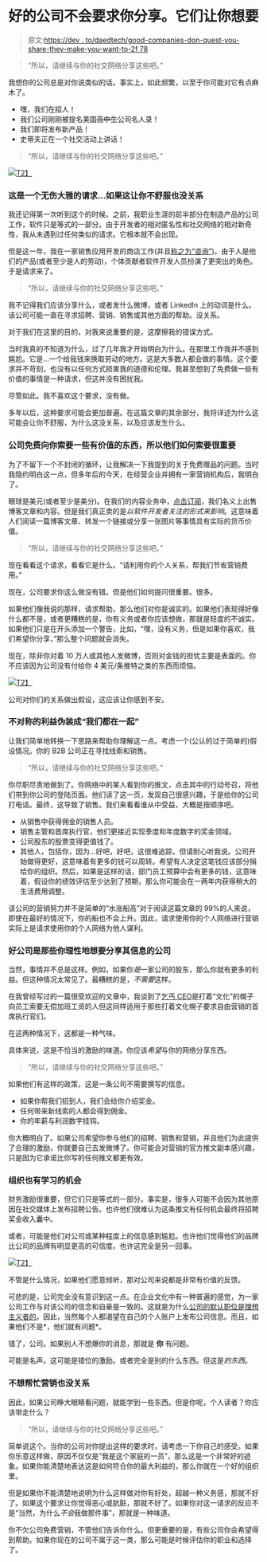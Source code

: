 # 好的公司不会要求你分享。它们让你想要

> 原文:[https://dev . to/daedtech/good-companies-don-quest-you-share-they-make-you-want-to-2f 78](https://dev.to/daedtech/good-companies-don-t-ask-you-to-share-they-make-you-want-to-2f78)

> “所以，请继续与你的社交网络分享这些吧。”

我想你的公司总是对你说类似的话。事实上，如此频繁，以至于你可能对它有点麻木了。

*   嘿，我们在招人！
*   我们公司刚刚被提名美国~~高中生~~公司名人录！
*   我们即将发布新产品！
*   史蒂夫正在一个社交活动上讲话！

> “所以，请继续与你的社交网络分享这些吧。”

[![](../Images/a1dffe3805e8f5d231626d2bf0e7717b.png)T2】](https://daedtech.com/wp-content/uploads/2018/10/Guy-forcing-twitter-on-someone.jpg)

### 这是一个无伤大雅的请求...如果这让你不舒服也没关系

我还记得第一次听到这个的时候。之前，我职业生涯的前半部分在制造产品的公司工作，软件只是等式的一部分。由于开发者的相对匿名性和社交网络的相对新奇性，我从未遇到过任何类似的请求。它根本就不会出现。

但是这一年，我在一家销售应用开发的商店工作(并且[称之为“咨询”](http://daedtech.com/a-taxonomy-of-software-consultants/))。由于人是他们的产品(或者至少是人的劳动)，个体贡献者软件开发人员扮演了更突出的角色。于是请求来了。

> “所以，请继续与你的社交网络分享这些吧。”

我不记得我们应该分享什么，或者发什么微博，或者 LinkedIn 上的动词是什么。该公司可能一直在寻求招聘、营销、销售或其他方面的帮助。没关系。

对于我们在这里的目的，对我来说重要的是，这摩擦我的错误方式。

当时我真的不知道为什么，过了几年我才开始明白为什么。在那里工作我并不感到尴尬。它是...一个给我钱来换取劳动的地方。这是大多数人都会做的事情。这个要求并不苛刻，也没有以任何方式损害我的道德和伦理。我甚至想到了免费做一些有价值的事情是一种请求，但这并没有困扰我。

尽管如此。我不喜欢这个要求，没有做。

多年以后，这种要求可能会更加普遍。在这篇文章的其余部分，我将详述为什么这可能会让你不舒服，为什么这没关系，以及应该发生什么。

### 公司免费向你索要一些有价值的东西，所以他们如何索要很重要

为了不留下一个不封闭的循环，让我解决一下我提到的关于免费赠品的问题。当时我隐约明白这一点，但多年后的今天，在经营企业并拥有一家营销机构后，我明白了。

眼球是美元(或者至少是美分)。在我们的内容业务中，[点击订阅](https://www.hitsubscribe.com/)，我们名义上出售博客文章和内容。但是我们真正卖的是*以软件开发者关注的形式来影响*。这意味着人们阅读一篇博客文章、转发一个链接或分享一张图片等事情具有实际的货币价值。

> “所以，请继续与你的社交网络分享这些吧。”

现在看看这个请求，看看它是什么。“请利用你的个人关系，帮我们节省营销费用。”

现在，公司要求你这么做没有错。但是他们如何提问很重要。很多。

如果他们像我说的那样，请求帮助，那么他们对你是诚实的。如果他们表现得好像什么都不是，或者更糟糕的是，你有义务或者你应该想做，那就是轻度的不诚实。如果他们只是在开头添加一个警告，比如，“嘿，没有义务，但是如果你喜欢，我们希望你分享，”那么整个问题就会消失。

现在，除非你对着 10 万人或其他人发微博，否则对金钱的担忧主要是表面的。你不应该因为公司没有付给你 4 美元/条推特之类的东西而烦恼。

[![](../Images/f3dc17f151a1415580229bb378d924a5.png)T2】](https://daedtech.com/wp-content/uploads/2015/06/Objection.jpg)

公司对你们的关系做出假设，这应该让你感到不安。

### 不对称的利益伪装成“我们都在一起”

让我们简单地转换一下思路来帮助你理解这一点。考虑一个(公认的过于简单的)假设情况。你的 B2B 公司正在寻找线索和销售。

> “所以，请继续与你的社交网络分享这些吧。”

你尽职尽责地做到了。你网络中的某人看到你的推文，点击其中的行动号召，将他们带到你公司的登陆页面。他们读了这一页，发现自己很感兴趣，于是给你的公司打电话。最终，这导致了销售。我们来看看谁从中受益，大概是按顺序吧。

*   从销售中获得佣金的销售人员。
*   销售主管和首席执行官，他们更接近实现季度和年度数字的奖金领域。
*   公司股东的股票变得更值钱了。
*   其他人，包括你，因为...好吧，好吧，这很难追踪，但请耐心听我说。公司开始做得更好，这意味着有更多的钱可以周转。希望有人决定这笔钱应该部分捐给你的组织。然后，如果是这样的话，部门员工预算中会有更多的钱，这意味着，假设你的绩效评估至少达到了预期，那么你可能会在一两年内获得稍大的生活费用调整。

该公司的营销努力并不是简单的“水涨船高”对于阅读这篇文章的 99%的人来说，即使在最好的情况下，你的船也不会上升。因此，请求使用你的个人网络进行营销实际上是请求使用你的个人网络为他人谋利。

### 好公司是那些你理性地想要分享其信息的公司

当然，事情并不总是这样。例如，如果你*是*一家公司的股东，那么你就有更多的利益。但这种情况太常见了。最糟糕的是，*不需要*这样。

在我曾经写过的一篇很受欢迎的文章中，我谈到了[乞丐 CEO](https://daedtech.com/the-beggar-ceo-and-sucker-culture/)是打着“文化”的幌子向员工索要无偿加班工资的人但这同样适用于那些打着文化幌子要求自由营销的首席执行官们。

在这两种情况下，这都是一种气味。

具体来说，这是不恰当的激励的味道。你应该*希望*与你的网络分享东西。

> “所以，请继续与你的社交网络分享这些吧。”

如果他们有这样的政策，这是一条公司不需要撰写的信息。

*   如果你帮我们招到人，我们会给你介绍奖金。
*   任何带来新线索的人都会得到佣金。
*   你的年薪与利润数字挂钩。

你大概明白了。如果公司希望你参与他们的招聘、销售和营销，并且他们为此提供了合理的激励，你就要自己去发微博了。你可能会对营销的官方推文副本感兴趣，只是因为它承诺比你写的任何推文都更有效。

### 组织也有学习的机会

财务激励很重要，但它们只是等式的一部分。事实是，很多人可能不会因为其他原因在社交媒体上发布招聘公告。也许他们很难认为这条推文有任何机会最终将招聘奖金收入囊中。

或者，可能是他们对公司或某种程度上的信息感到尴尬。也许他们觉得他们的品牌比公司的品牌有明显更高的可信度。也许这完全是另一回事。

[![](../Images/110c60f32b79797468fb489876a29018.png)T2】](https://daedtech.com/wp-content/uploads/2015/06/EmbarrassedGuy.jpg)

不管是什么情况，如果他们愿意倾听，那对公司来说都是非常有价值的反馈。

可悲的是，公司完全没有意识到这一点。在企业文化中有一种普遍的感觉，为一家公司工作与对该公司的信念和自豪是一致的。这就是为什么[公司的默认职位是理想主义者的](https://daedtech.com/defining-the-corporate-hierarchy/)。因此，当然每个人都渴望在自己的个人账户上发布公司信息。而且，如果他们不是*，他们就有问题*。

错了，公司。如果别人不想爆你的消息，那就是 **你** 有问题。

可能是名声。这可能是错位的激励。或者完全是别的什么东西。但这是*的东西*。

### 不想帮忙营销也没关系

因此，如果公司睁大眼睛看问题，就能学到一些东西。但是你呢，个人读者？你应该带走什么？

> “所以，请继续与你的社交网络分享这些吧。”

简单说这个。当你的公司对你提出这样的要求时，请考虑一下你自己的感受。如果你乐意这样做，原因不仅仅是“我是这个家庭的一员”，那么这是一个非常好的迹象。如果你能清楚地表达这是如何符合你的最大利益的，那么你就在一个好的组织里。

但是如果你不能清楚地说明为什么这样做对你有好处，超越一种义务感，那就不好了。如果这个要求让你觉得恶心或肮脏，那就不好了。如果你对这一请求的反应不是“当然，为什么*不会*我做那件事”，那就是一种味道。

你不欠公司免费营销，不管他们告诉你什么。但更重要的是，有些公司你会希望得到帮助。如果你现在的公司不属于这一类，那么可能是时候评估你的职业和选择了。